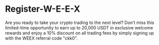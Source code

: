 # Register-W-E-E-X
Are you ready to take your crypto trading to the next level? Don’t miss this limited-time opportunity to earn up to 20,000 USDT in exclusive welcome rewards and enjoy a 10% discount on all trading fees by simply signing up with the WEEX referral code "ckk0". 
